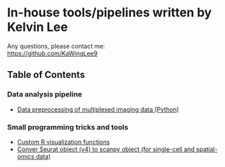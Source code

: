 # In-house tools/pipelines written by Kelvin Lee
Any questions, please contact me:  
https://github.com/KaWingLee9

## Table of Contents
### Data analysis pipeline
+ [Data preprocessing of multiplexed imaging data (Python)](https://github.com/KaWingLee9/in_house_tools/tree/main/multiplexed_images_pipeline)  
### Small programming tricks and tools
+ [Custom R visualization functions](https://github.com/KaWingLee9/in_house_tools/tree/main/visulization)  
+ [Conver Seurat object (v4) to scanpy object (for single-cell and spatial-omics data)](https://github.com/KaWingLee9/in_house_tools/tree/main/Seurat2Scanpy)  
